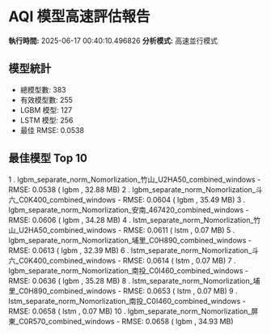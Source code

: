 # AQI 模型高速評估報告

**執行時間:** 2025-06-17 00:40:10.496826
**分析模式:** 高速並行模式

## 模型統計
- 總模型數: 383
- 有效模型數: 255
- LGBM 模型: 127
- LSTM 模型: 256
- 最佳 RMSE: 0.0538

## 最佳模型 Top 10

1 . lgbm_separate_norm_Nomorlization_竹山_U2HA50_combined_windows - RMSE: 0.0538 ( lgbm , 32.88 MB)
2 . lgbm_separate_norm_Nomorlization_斗六_C0K400_combined_windows - RMSE: 0.0604 ( lgbm , 35.49 MB)
3 . lgbm_separate_norm_Nomorlization_安南_467420_combined_windows - RMSE: 0.0606 ( lgbm , 34.28 MB)
4 . lstm_separate_norm_Nomorlization_竹山_U2HA50_combined_windows - RMSE: 0.0611 ( lstm , 0.07 MB)
5 . lgbm_separate_norm_Nomorlization_埔里_C0H890_combined_windows - RMSE: 0.0613 ( lgbm , 32.39 MB)
6 . lstm_separate_norm_Nomorlization_斗六_C0K400_combined_windows - RMSE: 0.0614 ( lstm , 0.07 MB)
7 . lgbm_separate_norm_Nomorlization_南投_C0I460_combined_windows - RMSE: 0.0636 ( lgbm , 35.28 MB)
8 . lstm_separate_norm_Nomorlization_埔里_C0H890_combined_windows - RMSE: 0.0653 ( lstm , 0.07 MB)
9 . lstm_separate_norm_Nomorlization_南投_C0I460_combined_windows - RMSE: 0.0658 ( lstm , 0.07 MB)
10 . lgbm_separate_norm_Nomorlization_屏東_C0R570_combined_windows - RMSE: 0.0658 ( lgbm , 34.93 MB)
